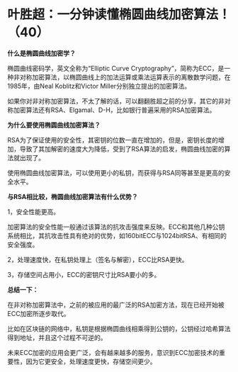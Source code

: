 # 叶胜超：一分钟读懂椭圆曲线加密算法！（40）



  **什么是椭圆曲线加密学？**



椭圆曲线密码学，英文全称为“Elliptic Curve Cryptography”，简称为ECC，是一种非对称加密算法，以椭圆曲线上的加法运算或乘法运算表示的离散数学问题，在1985年，由Neal Koblitz和Victor Miller分别独立提出的加密算法。



如果你对非对称加密算法，不太了解的话，可以翻翻胜超之前的分享，其它的非对称加密算法还有RSA、Elgamal、D-H，比如银行普遍采用的RSA加密算法。





**为什么要使用椭圆曲线加密算法？**



RSA为了保证使用的安全性，其密钥的位数一直在增加的，但是，密钥长度的增加，导致了其加解密的速度大为降低，受到了RSA算法的启发，椭圆曲线加密的算法就出现了。



使用椭圆曲线加密算法，可以使用更小的私钥，而获得与RSA同等甚至是更高的安全水平。





**与RSA相比较，椭圆曲线加密算法有什么优势？**



1，安全性能更高。



加密算法的安全性能一般通过该算法的抗攻击强度来反映。ECC和其他几种公钥系统相比，其抗攻击性具有绝对的优势，如160bitECC与1024bitRSA、有相同的安全强度。



2，处理速度快，在私钥处理上（签名与解密），ECC比RSA更快。



3，存储空间占用小，ECC的密钥尺寸比RSA要小的多。





**总结一下：**





在非对称加密算法中，之前的被应用的最广泛的RSA加密方法，现在已经开始被ECC加密所逐步取代。





比如在区块链的网络中，私钥是根据椭圆曲线相乘得到公钥的，公钥经过哈希算法得到地址，并且这个过程不可逆的。





未来ECC加密的应用会更广泛，会有越来越多的服务，意识到ECC加密技术的重要性，因为它更安全，处理速度更快，存储空间更少。
